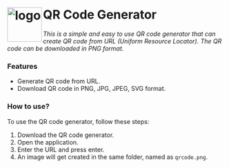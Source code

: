 # QR Code Generator <img align="left" alt="logo" width ="80px" src="https://github.com/bishtanuj/QR-Code-Generator/assets/78249280/148ba4ca-d43a-4058-88c1-37e91fce59a6"/>

_This is a simple and easy to use QR code generator that can create QR code from URL (Uniform Resource Locator). The QR code can be downloaded in PNG format._

### Features
* Generate QR code from URL.
* Download QR code in PNG, JPG, JPEG, SVG format.

### How to use?
To use the QR code generator, follow these steps:
1. Download the QR code generator.
2. Open the application.
3. Enter the URL and press enter.
4. An image will get created in the same folder, named as `qrcode.png`.
